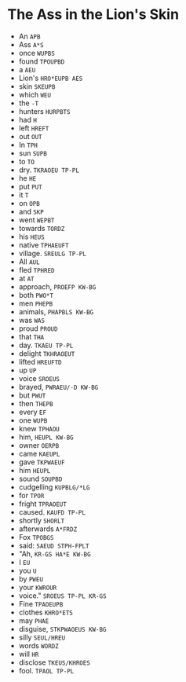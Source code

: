 # The Ass in the Lion's Skin

* An `APB`
* Ass `A*S`
* once `WUPBS`
* found `TPOUPBD`
* a `AEU`
* Lion's `HRO*EUPB AES`
* skin `SKEUPB`
* which `WEU`
* the `-T`
* hunters `HURPBTS`
* had `H`
* left `HREFT`
* out `OUT`
* In `TPH`
* sun `SUPB`
* to `TO`
* dry. `TKRAOEU TP-PL`
* he `HE`
* put `PUT`
* it `T`
* on `OPB`
* and `SKP`
* went `WEPBT`
* towards `TORDZ`
* his `HEUS`
* native `TPHAEUFT`
* village. `SREULG TP-PL`
* All `AUL`
* fled `TPHRED`
* at `AT`
* approach, `PROEFP KW-BG`
* both `PWO*T`
* men `PHEPB`
* animals, `PHAPBLS KW-BG`
* was `WAS`
* proud `PROUD`
* that `THA`
* day. `TKAEU TP-PL`
* delight `TKHRAOEUT`
* lifted `HREUFTD`
* up `UP`
* voice `SROEUS`
* brayed, `PWRAEU/-D KW-BG`
* but `PWUT`
* then `THEPB`
* every `EF`
* one `WUPB`
* knew `TPHAOU`
* him, `HEUPL KW-BG`
* owner `OERPB`
* came `KAEUPL`
* gave `TKPWAEUF`
* him `HEUPL`
* sound `SOUPBD`
* cudgelling `KUPBLG/*LG`
* for `TPOR`
* fright `TPRAOEUT`
* caused. `KAUFD TP-PL`
* shortly `SHORLT`
* afterwards `A*FRDZ`
* Fox `TPOBGS`
* said: `SAEUD STPH-FPLT`
* "Ah, `KR-GS HA*E KW-BG`
* I `EU`
* you `U`
* by `PWEU`
* your `KWROUR`
* voice." `SROEUS TP-PL KR-GS`
* Fine `TPAOEUPB`
* clothes `KHRO*ETS`
* may `PHAE`
* disguise, `STKPWAOEUS KW-BG`
* silly `SEUL/HREU`
* words `WORDZ`
* will `HR`
* disclose `TKEUS/KHROES`
* fool. `TPAOL TP-PL`
